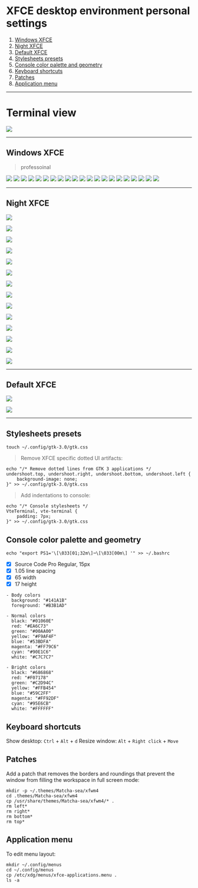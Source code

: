 # XFCE desktop environment personal settings

1. [Windows XFCE](#windows-xfce)
2. [Night XFCE](#night-xfce)
3. [Default XFCE](#default-xfce)
4. [Stylesheets presets](#stylesheets-presets)
5. [Console color palette and geometry](#console-color-palette-and-geometry)
6. [Keyboard shortcuts](#keyboard-shortcuts)
7. [Patches](#patches)
8. [Application menu](#application-menu)

---

# Terminal view

![](show/console.png)

---

## Windows XFCE
> professoinal

![](minimal/windows/desktop.png)
![](minimal/windows/explorer.png)
![](minimal/windows/menu.png)
![](minimal/windows/menu-find.png)
![](minimal/windows/menu-exit.png)
![](minimal/windows/notification.png)
![](minimal/windows/program.png)
![](minimal/windows/program-switcher.png)
![](minimal/windows/program-settings.png)
![](minimal/windows/office-mousepad.png)
![](minimal/windows/office-onlyoffice.png)
![](minimal/windows/office-onlyoffice-doc.png)
![](minimal/windows/program-freecad.png)
![](minimal/windows/program-freecad-app.png)
![](minimal/windows/program-kicad-connector.png)
![](minimal/windows/program-kicad-oscillator.png)
![](minimal/windows/program-vlc.png)
![](minimal/windows/terminal.png)
![](minimal/windows/terminal-htop.png)
![](minimal/windows/terminal-screenfetch.png)
![](minimal/windows/xfce.png)

---

## Night XFCE

![](show/night/desktop.png)

![](show/night/explorer.png)

![](show/night/menu.png)

![](show/night/menu-dirs.png)

![](show/night/menu-exit.png)

![](show/night/menu-find.png)

![](show/night/notification.png)

![](show/night/program.png)

![](show/night/program-freecad.png)

![](show/night/program-freecad-app.png)

![](show/night/terminal.png)

![](show/night/terminal-htop.png)

![](show/night/terminal-screenfetch.png)

![](show/night/xfce.png)

---

## Default XFCE

![](show/default/desktop.png)

![](show/default/workspace.png)

---

## Stylesheets presets

```
touch ~/.config/gtk-3.0/gtk.css
```

> Remove XFCE specific dotted UI artifacts:

```
echo "/* Remove dotted lines from GTK 3 applications */
undershoot.top, undershoot.right, undershoot.bottom, undershoot.left {
	background-image: none;
}" >> ~/.config/gtk-3.0/gtk.css
```

> Add indentations to console:
```
echo "/* Console stylesheets */
VteTerminal, vte-terminal {
	padding: 7px;
}" >> ~/.config/gtk-3.0/gtk.css
```

## Console color palette and geometry

```
echo "export PS1='\[\033[01;32m\]➞\[\033[00m\] '" >> ~/.bashrc
```

- [x] Source Code Pro Regular, 15px
- [x] 1.05 line spacing
- [x] 65 width
- [x] 17 height

```
- Body colors
  background: "#141A1B"
  foreground: "#B3B1AD"

- Normal colors
  black: "#01060E"
  red: "#EA6C73"
  green: "#00AA00"
  yellow: "#F9AF4F"
  blue: "#53BDFA"
  magenta: "#FF79C6"
  cyan: "#90E1C6"
  white: "#C7C7C7"

- Bright colors
  black: "#686868"
  red: "#F07178"
  green: "#C2D94C"
  yellow: "#FFB454"
  blue: "#59C2FF"
  magenta: "#FF92DF"
  cyan: "#95E6CB"
  white: "#FFFFFF"
```

## Keyboard shortcuts

Show desktop: `Ctrl` + `Alt` + `d`
Resize window: `Alt` + `Right click` + `Move`


## Patches

Add a patch that removes the borders and roundings that prevent the window from filling the workspace in full screen mode:

```
mkdir -p ~/.themes/Matcha-sea/xfwm4
cd .themes/Matcha-sea/xfwm4
cp /usr/share/themes/Matcha-sea/xfwm4/* .
rm left*
rm right*
rm bottom*
rm top*
```

## Application menu

To edit menu layout:

```
mkdir ~/.config/menus
cd ~/.config/menus
cp /etc/xdg/menus/xfce-applications.menu .
ls -a
```